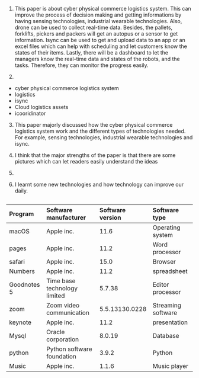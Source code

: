 1. This paper is about cyber physical commerce logistics system. This can improve the process of decision making and getting informations  by having sensing technologies, industrial wearable technologies. Also, drone can be used to collect real-time data. Besides, the pallets, forklifts, pickers and packers will get an autopus or a sensor to get information.  Isync can be used to get and upload data to an app or an excel files which can help with scheduling and let customers know the states of their items. Lastly, there will be a dashboard to let the managers know the real-time data and states of the robots, and the tasks. Therefore, they can monitor the progress easily.

2.  
* cyber physical commerce logistics system
* logistics 
* isync 
* Cloud logistics assets
* icooridinator

3. This paper majorly discussed how the cyber physical commerce logistics system work and the different types of technologies needed. For example, sensing technologies, industrial wearable technologies and isync.

4. I think that the major strengths of the paper is that there are some pictures which can let readers easily understand the ideas 

5.

6. I learnt some new technologies and how technology can improve our daily. 

##
|Program|Software manufacturer|Software version|Software type|
|:------|:--------------------|:---------------|:------------|
|macOS|Apple inc.|11.6|Operating system| 
|pages|	Apple inc.|11.2|Word processor|
|safari|Apple inc.|15.0|Browser|
|Numbers|Apple inc.|11.2|spreadsheet| 
|Goodnotes 5|Time base technology limited|5.7.38|Editor processor|
|zoom|Zoom video communication|5.5.13130.0228|Streaming software|
|keynote|Apple inc.|11.2|presentation| 
|Mysql|Oracle corporation|8.0.19|Database|
|python|Python software foundation|3.9.2|Python|
|Music|Apple inc.|1.1.6|Music player|
